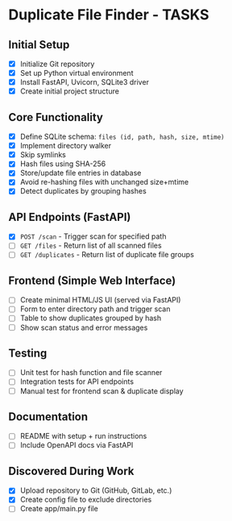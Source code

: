 # Duplicate File Finder - TASKS

## Initial Setup
- [x] Initialize Git repository
- [x] Set up Python virtual environment
- [x] Install FastAPI, Uvicorn, SQLite3 driver
- [x] Create initial project structure

## Core Functionality
- [x] Define SQLite schema: `files (id, path, hash, size, mtime)`
- [x] Implement directory walker
- [x] Skip symlinks
- [x] Hash files using SHA-256
- [x] Store/update file entries in database
- [x] Avoid re-hashing files with unchanged size+mtime
- [x] Detect duplicates by grouping hashes

## API Endpoints (FastAPI)
- [x] `POST /scan` - Trigger scan for specified path
- [ ] `GET /files` - Return list of all scanned files
- [ ] `GET /duplicates` - Return list of duplicate file groups

## Frontend (Simple Web Interface)
- [ ] Create minimal HTML/JS UI (served via FastAPI)
- [ ] Form to enter directory path and trigger scan
- [ ] Table to show duplicates grouped by hash
- [ ] Show scan status and error messages

## Testing
- [ ] Unit test for hash function and file scanner
- [ ] Integration tests for API endpoints
- [ ] Manual test for frontend scan & duplicate display

## Documentation
- [ ] README with setup + run instructions
- [ ] Include OpenAPI docs via FastAPI

## Discovered During Work
- [x] Upload repository to Git (GitHub, GitLab, etc.)
- [x] Create config file to exclude directories
- [ ] Create app/main.py file
